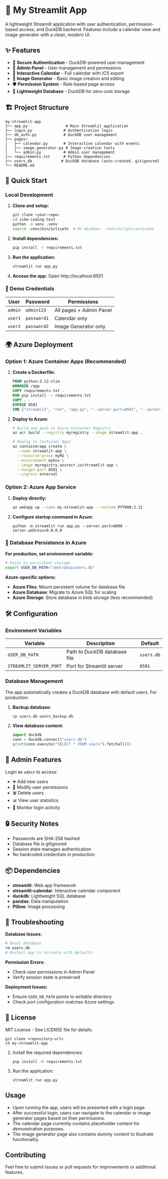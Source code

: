 # 🚀 My Streamlit App

A lightweight Streamlit application with user authentication, permission-based access, and DuckDB backend. Features include a calendar view and image generator with a clean, modern UI.

## ✨ Features

- 🔐 **Secure Authentication** - DuckDB-powered user management
- 👑 **Admin Panel** - User management and permissions
- 📅 **Interactive Calendar** - Full calendar with ICS export
- 🎨 **Image Generator** - Basic image creation and editing
- 🛡️ **Permission System** - Role-based page access
- 💾 **Lightweight Database** - DuckDB for zero-cost storage

## 🏗️ Project Structure

```
my-streamlit-app
├── app.py                 # Main Streamlit application
├── login.py              # Authentication logic
├── db_auth.py            # DuckDB user management
├── pages/
│   ├── calendar.py       # Interactive calendar with events
│   ├── image_generator.py # Image creation tools
│   └── admin.py          # Admin user management
├── requirements.txt      # Python dependencies
├── users.db             # DuckDB database (auto-created, gitignored)
└── README.md
```

## 🚀 Quick Start

### Local Development

1. **Clone and setup:**
   ```bash
   git clone <your-repo>
   cd vibe-coding-test
   python -m venv .venv
   source .venv/bin/activate  # On Windows: .venv\Scripts\activate
   ```

2. **Install dependencies:**
   ```bash
   pip install -r requirements.txt
   ```

3. **Run the application:**
   ```bash
   streamlit run app.py
   ```

4. **Access the app:** Open http://localhost:8501

### 🔑 Demo Credentials

| User | Password | Permissions |
|------|----------|-------------|
| `admin` | `admin123` | All pages + Admin Panel |
| `user1` | `password1` | Calendar only |
| `user2` | `password2` | Image Generator only |

## 🌍 Azure Deployment

### Option 1: Azure Container Apps (Recommended)

1. **Create a Dockerfile:**
   ```dockerfile
   FROM python:3.12-slim
   WORKDIR /app
   COPY requirements.txt .
   RUN pip install -r requirements.txt
   COPY . .
   EXPOSE 8501
   CMD ["streamlit", "run", "app.py", "--server.port=8501", "--server.address=0.0.0.0"]
   ```

2. **Deploy to Azure:**
   ```bash
   # Build and push to Azure Container Registry
   az acr build --registry myregistry --image streamlit-app .
   
   # Deploy to Container Apps
   az containerapp create \
     --name streamlit-app \
     --resource-group myRG \
     --environment myEnv \
     --image myregistry.azurecr.io/streamlit-app \
     --target-port 8501 \
     --ingress external
   ```

### Option 2: Azure App Service

1. **Deploy directly:**
   ```bash
   az webapp up --name my-streamlit-app --runtime PYTHON:3.12
   ```

2. **Configure startup command in Azure:**
   ```
   python -m streamlit run app.py --server.port=8000 --server.address=0.0.0.0
   ```

### 💾 Database Persistence in Azure

**For production, set environment variable:**
```bash
# Point to persistent storage
export USER_DB_PATH="/mnt/data/users.db"
```

**Azure-specific options:**
- **Azure Files**: Mount persistent volume for database file
- **Azure Database**: Migrate to Azure SQL for scaling
- **Azure Storage**: Store database in blob storage (less recommended)

## 🛠️ Configuration

### Environment Variables

| Variable | Description | Default |
|----------|-------------|---------|
| `USER_DB_PATH` | Path to DuckDB database file | `users.db` |
| `STREAMLIT_SERVER_PORT` | Port for Streamlit server | `8501` |

### Database Management

The app automatically creates a DuckDB database with default users. For production:

1. **Backup database:**
   ```bash
   cp users.db users_backup.db
   ```

2. **View database content:**
   ```python
   import duckdb
   conn = duckdb.connect("users.db")
   print(conn.execute("SELECT * FROM users").fetchall())
   ```

## 👑 Admin Features

Login as `admin` to access:
- ➕ Add new users
- 🔧 Modify user permissions  
- 🗑️ Delete users
- 📊 View user statistics
- 👥 Monitor login activity

## 🔒 Security Notes

- Passwords are SHA-256 hashed
- Database file is gitignored
- Session state manages authentication
- No hardcoded credentials in production

## 📦 Dependencies

- **streamlit**: Web app framework
- **streamlit-calendar**: Interactive calendar component  
- **duckdb**: Lightweight SQL database
- **pandas**: Data manipulation
- **Pillow**: Image processing

## 🐛 Troubleshooting

**Database Issues:**
```bash
# Reset database
rm users.db
# Restart app to recreate with defaults
```

**Permission Errors:**
- Check user permissions in Admin Panel
- Verify session state is preserved

**Deployment Issues:**
- Ensure `USER_DB_PATH` points to writable directory
- Check port configuration matches Azure settings

## 📄 License

MIT License - See LICENSE file for details.
   ```
   git clone <repository-url>
   cd my-streamlit-app
   ```

2. Install the required dependencies:
   ```
   pip install -r requirements.txt
   ```

3. Run the application:
   ```
   streamlit run app.py
   ```

## Usage

- Upon running the app, users will be presented with a login page.
- After successful login, users can navigate to the calendar or image generator pages based on their permissions.
- The calendar page currently contains placeholder content for demonstration purposes.
- The image generator page also contains dummy content to illustrate functionality.

## Contributing

Feel free to submit issues or pull requests for improvements or additional features.